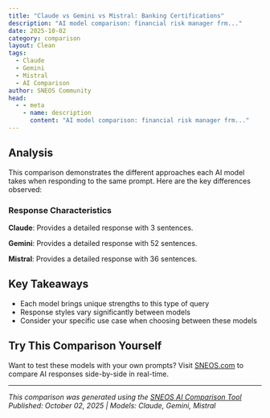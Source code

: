 ```yaml
---
title: "Claude vs Gemini vs Mistral: Banking Certifications"
description: "AI model comparison: financial risk manager frm..."
date: 2025-10-02
category: comparison
layout: Clean
tags:
  - Claude
  - Gemini
  - Mistral
  - AI Comparison
author: SNEOS Community
head:
  - - meta
    - name: description
      content: "AI model comparison: financial risk manager frm..."
---
```


<ChatComparison
  title="Claude vs Gemini vs Mistral: Banking Certifications"
  prompt="financial risk manager frm"
  :responses='{
    "Claude": "The **Financial Risk Manager (FRM)** is a globally recognized certification for risk management professionals, administered by the Global Association of Risk Professionals (GARP).\n\n## FRM Certification Overview\n\n### **What is FRM?**\n- Professional certification focusing on financial risk management\n- Designed for risk professionals, regulators, and consultants\n- Emphasizes practical, real-world risk management applications\n\n### **Two-Part Exam Structure**\n\n**Part I Topics:**\n- Foundations of Risk Management\n- Quantitative Analysis\n- Financial Markets and Products\n- Valuation and Risk Models\n\n**Part II Topics:**\n- Market Risk Measurement and Management\n- Credit Risk Measurement and Management\n- Operational and Integrated Risk Management\n- Risk Management and Investment Management\n- Liquidity and Treasury Risk Measurement and Management\n- Current Issues in Financial Markets\n\n## Key Benefits\n\n### **Career Advantages:**\n- Enhanced credibility in risk management roles\n- Higher earning potential\n- Global recognition\n- Career advancement opportunities\n- Networking with risk professionals worldwide\n\n### **Skills Developed:**\n- Risk assessment and measurement\n- Regulatory compliance\n- Portfolio risk management\n- Stress testing and scenario analysis\n- Model validation\n\n## Exam Details\n\n- **Format:** Multiple choice questions\n- **Part I:** 100 questions, 4 hours\n- **Part II:** 80 questions, 4 hours\n- **Frequency:** Offered twice yearly (May and November)\n- **Passing Rate:** Typically 40-50% for each part\n\n## Career Paths\n\n**Typical Roles:**\n- Risk Manager\n- Risk Analyst\n- Credit Risk Manager\n- Market Risk Manager\n- Compliance Officer\n- Risk Consultant\n\nWould you like more specific information about any aspect of the FRM certification?",
    "Gemini": "Okay, let\u0027s break down what a Financial Risk Manager (FRM) is and what they do.\n\n**What is a Financial Risk Manager (FRM)?**\n\nA Financial Risk Manager is a professional who identifies, analyzes, and manages financial risks for organizations.  They use their expertise to help companies make informed decisions, protect assets, and minimize potential losses. They are certified by the Global Association of Risk Professionals (GARP) after passing a rigorous two-part exam.\n\n**Key Responsibilities and Activities:**\n\n*   **Risk Identification:**  Identifying potential financial risks that an organization faces. This could include market risk (interest rate changes, currency fluctuations, commodity price volatility), credit risk (default by borrowers), operational risk (internal failures, fraud, or external events), liquidity risk (inability to meet short-term obligations), model risk (errors in financial models), and regulatory risk (changes in laws and regulations).\n*   **Risk Measurement and Analysis:** Quantifying the potential impact of identified risks using statistical models, simulations, and other analytical techniques.  This involves determining the probability of a risk occurring and the potential financial loss if it does.\n*   **Risk Mitigation:** Developing and implementing strategies to reduce or eliminate financial risks. This might involve hedging, diversification, insurance, setting up control systems, and developing contingency plans.\n*   **Risk Reporting:** Communicating risk exposures and mitigation strategies to management, stakeholders, and regulatory bodies.  This includes preparing reports, presentations, and dashboards that clearly explain the organization\u0027s risk profile.\n*   **Risk Monitoring:** Continuously monitoring risk exposures and the effectiveness of risk mitigation strategies.  This involves tracking key risk indicators (KRIs), conducting stress tests, and adapting strategies as needed.\n*   **Regulatory Compliance:** Ensuring that the organization complies with relevant financial regulations and reporting requirements.  This is particularly important in highly regulated industries like banking and insurance.\n*   **Model Validation:** FRMs also validate the risk models used within an organization to ensure accuracy and reliability.\n*   **Developing Risk Policies and Procedures:** Establishing and maintaining risk management policies and procedures that are aligned with the organization\u0027s overall risk appetite.\n\n**Who Employs FRMs?**\n\nFRMs are in demand across a wide range of industries, including:\n\n*   **Financial Institutions:** Banks, investment banks, hedge funds, asset management companies, insurance companies, and credit rating agencies.\n*   **Corporations:** Non-financial companies in various industries (e.g., energy, manufacturing, technology) that need to manage financial risks related to their operations.\n*   **Regulatory Agencies:** Government agencies that oversee financial institutions and markets.\n*   **Consulting Firms:** Firms that provide risk management consulting services to other organizations.\n\n**Skills and Qualifications:**\n\n*   **Strong Quantitative Skills:**  A solid understanding of mathematics, statistics, and financial modeling.\n*   **Analytical Skills:**  The ability to analyze complex data, identify patterns, and draw meaningful conclusions.\n*   **Communication Skills:**  The ability to clearly and effectively communicate risk information to both technical and non-technical audiences.\n*   **Problem-Solving Skills:**  The ability to identify and solve complex risk management problems.\n*   **Knowledge of Financial Markets:** A thorough understanding of financial instruments, markets, and regulations.\n*   **Ethical Conduct:**  A commitment to ethical principles and professional standards.\n*   **FRM Certification:**  While not always mandatory, holding the FRM certification from GARP is highly valued by employers.\n*   **Education:**  A bachelor\u0027s or master\u0027s degree in finance, economics, mathematics, statistics, or a related field is typically required.\n\n**GARP FRM Exam:**\n\nThe FRM exam is administered by the Global Association of Risk Professionals (GARP). It\u0027s a two-part exam, and candidates must pass both parts to earn the FRM certification.\n\n*   **Part I:**  Focuses on the tools and techniques used in risk management.\n*   **Part II:**  Focuses on the application of these tools and techniques to specific risk management challenges.\n\n**Why Pursue FRM?**\n\n*   **Career Advancement:**  The FRM certification is a globally recognized credential that can significantly enhance career prospects in the financial risk management field.\n*   **Increased Earning Potential:**  FRMs typically earn higher salaries than their non-certified counterparts.\n*   **Professional Development:**  The FRM program provides a comprehensive education in risk management principles and practices.\n*   **Industry Recognition:**  The FRM certification demonstrates a commitment to professional excellence and ethical conduct.\n\n**In summary, a Financial Risk Manager plays a vital role in helping organizations navigate the complex world of finance by identifying, measuring, and mitigating financial risks. The FRM certification is a valuable credential for professionals seeking to advance their careers in this growing field.**\n\nDo you have any specific questions about the FRM, the exam, career paths, or anything else related to financial risk management?  I\u0027m happy to provide more detailed information. For instance, are you interested in:\n\n*   Specific topics covered in the FRM exam?\n*   Career paths an FRM can take?\n*   Salaries for FRMs in different roles and locations?\n*   How to prepare for the FRM exam?\n*   The differences between the FRM and other certifications like the CFA?\n",
    "Mistral": "The Financial Risk Manager (FRM) designation is a professional certification offered by the Global Association of Risk Professionals (GARP). It is widely recognized in the financial industry and is designed to demonstrate a comprehensive understanding of risk management principles and practices. Here are some key points about the FRM certification:\n\n### Key Features of the FRM Certification:\n\n1. **Exam Structure**:\n   - **Part I**: Focuses on the tools used to assess financial risk, including quantitative analysis, fundamental risk management concepts, financial markets and products, and valuation and risk models.\n   - **Part II**: Covers the application of the tools learned in Part I, including market risk measurement and management, credit risk measurement and management, operational and integrated risk management, risk management and investment management, and current issues in financial markets.\n\n2. **Eligibility**:\n   - There are no formal educational prerequisites to sit for the FRM exams, but candidates are expected to have a strong foundation in finance, mathematics, and statistics.\n   - Candidates must pass both Part I and Part II of the exams and have at least two years of professional work experience in the field of financial risk management.\n\n3. **Exam Format**:\n   - Both parts of the exam are multiple-choice and are administered twice a year, typically in May and November.\n   - Part I consists of 100 multiple-choice questions, and Part II consists of 80 multiple-choice questions.\n\n4. **Study Materials**:\n   - GARP provides official study materials, including textbooks, practice exams, and online resources.\n   - Many candidates also use third-party study materials, online courses, and study groups to prepare for the exams.\n\n5. **Continuing Education**:\n   - Once certified, FRMs are required to complete 40 hours of continuing education every two years to maintain their certification.\n\n### Benefits of the FRM Certification:\n\n1. **Career Advancement**:\n   - The FRM certification can enhance career prospects and open doors to higher-level positions in risk management, finance, and related fields.\n\n2. **Recognition**:\n   - The FRM designation is globally recognized and respected, providing credibility and validation of expertise in financial risk management.\n\n3. **Knowledge and Skills**:\n   - The certification process provides a comprehensive education in risk management, equipping professionals with the tools and knowledge needed to manage financial risks effectively.\n\n4. **Networking**:\n   - Becoming an FRM provides access to a global network of risk management professionals, offering opportunities for collaboration, knowledge sharing, and professional development.\n\n### Preparation Tips:\n\n1. **Plan Ahead**:\n   - Start preparing well in advance, as the material is extensive and requires a deep understanding of various financial concepts.\n\n2. **Use Official Materials**:\n   - Utilize GARP\u0027s official study materials and practice exams to ensure you are covering all necessary topics.\n\n3. **Join Study Groups**:\n   - Participate in study groups or forums to discuss difficult concepts and share study strategies.\n\n4. **Practice Exams**:\n   - Take multiple practice exams to familiarize yourself with the format and timing of the actual exams.\n\n5. **Stay Updated**:\n   - Keep up with current issues and developments in financial markets and risk management, as these can be included in the exams.\n\nThe FRM certification is a valuable credential for professionals seeking to advance their careers in financial risk management. It requires dedication, hard work, and a strong foundation in financial concepts, but the rewards in terms of career opportunities and professional recognition can be significant."
  }'
  published-date="14:15"
/>

## Analysis

This comparison demonstrates the different approaches each AI model takes when responding to the same prompt. Here are the key differences observed:

### Response Characteristics

**Claude**: Provides a detailed response with 3 sentences. 

**Gemini**: Provides a detailed response with 52 sentences. 

**Mistral**: Provides a detailed response with 36 sentences. 

## Key Takeaways

- Each model brings unique strengths to this type of query
- Response styles vary significantly between models
- Consider your specific use case when choosing between these models

## Try This Comparison Yourself

Want to test these models with your own prompts? Visit [SNEOS.com](https://sneos.com) to compare AI responses side-by-side in real-time.

---

*This comparison was generated using the [SNEOS AI Comparison Tool](https://sneos.com)*
*Published: October 02, 2025 | Models: Claude, Gemini, Mistral*

